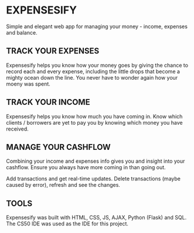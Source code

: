 # EXPENSESIFY

Simple and elegant web app for managing your money - income, expenses and balance.

## TRACK YOUR EXPENSES

Expensesify helps you know how your money goes by giving the chance to record each and every expense, including the little drops that become a mighty ocean down the line. You never have to wonder again how your moeny was spent.

## TRACK YOUR INCOME

Expensesify helps you know how much you have coming in. Know which clients / borrowers are yet to pay you by knowing which money you have received.

## MANAGE YOUR CASHFLOW

Combining your income and expenses info gives you and insight into your cashflow. Ensure you always have more coming in than going out.

Add transactions and get real-time updates. Delete transactions (maybe caused by error), refresh and see the changes.

## TOOLS

Expensesify was built with HTML, CSS, JS, AJAX, Python (Flask) and SQL. The CS50 IDE was used as the IDE for this project.

